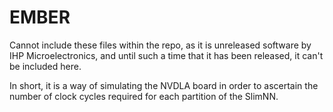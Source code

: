 # EMBER
Cannot include these files within the repo, as it is unreleased software by IHP Microelectronics, and until such a time that it has been released, it can't be included here.

In short, it is a way of simulating the NVDLA board in order to ascertain the number of clock cycles required for each partition of the SlimNN.
